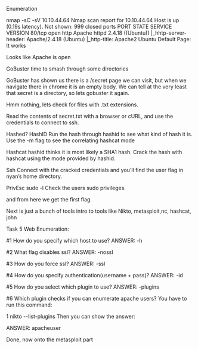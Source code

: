 Enumeration

nmap -sC -sV 10.10.44.64
Nmap scan report for 10.10.44.64
Host is up (0.19s latency).
Not shown: 999 closed ports
PORT STATE SERVICE VERSION
80/tcp open http Apache httpd 2.4.18 ((Ubuntu))
|_hhtp-server-header: Apache/2.4.18 (Ubuntu)
|_http-title: Apache2 Ubuntu Default Page: It works

Looks like Apache is open

GoBuster time to smash through some directories

GoBuster has shown us there is a /secret page we can visit, but when we navigate there in chrome it is an empty body. We can tell at the very least that secret is a directory, so lets gobuster it again.

Hmm nothing, lets check for files with .txt extensions.

Read the contents of secret.txt with a browser or cURL, and use the credentials to connect to ssh.

Hashed?
HashID
Run the hash through hashid to see what kind of hash it is. Use the -m flag to see the correlating hashcat mode

Hashcat
hashid thinks it is most likely a SHA1 hash. Crack the hash with hashcat using the mode provided by hashid.

Ssh
Connect with the cracked credentials and you’ll find the user flag in nyan’s home directory.

PrivEsc
sudo -l
Check the users sudo privileges.

and from here we get the first flag.

Next is just a bunch of tools intro to tools like Nikto, metasploit,nc, hashcat, john

Task 5 Web Enumeration:

#1 How do you specify which host to use? 
ANSWER: -h

#2 What flag disables ssl?
ANSWER: -nossl

#3 How do you force ssl?
ANSWER: -ssl

#4 How do you specify authentication(username + pass)?
ANSWER: -id

#5 How do you select which plugin to use?
ANSWER: -plugins

#6 Which plugin checks if you can enumerate apache users? 
You have to run this command:

1
nikto --list-plugins
Then you can show the answer:

ANSWER: apacheuser

Done, now onto the metasploit part



